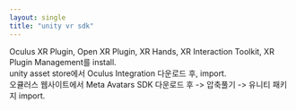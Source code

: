 ```yaml
---
layout: single
title: "unity vr sdk"
---
```


Oculus XR Plugin, Open XR Plugin, XR Hands, XR Interaction Toolkit, XR Plugin Management를 install.  
unity asset store에서 Oculus Integration 다운로드 후, import.  
오큘러스 웹사이트에서 Meta Avatars SDK 다운로드 후 -> 압축풀기 -> 유니티 패키지 import.  



